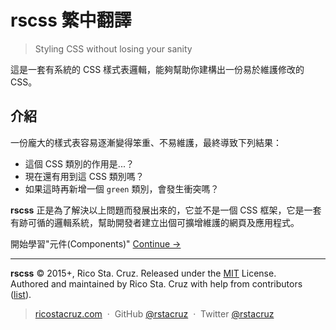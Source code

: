 <!-- ##### Viewing this from GitHub? Visit the website for the full experience. **[rscss.io →](http://rscss.io)** -->

# rscss 繁中翻譯

> Styling CSS without losing your sanity

這是一套有系統的 CSS 樣式表邏輯，能夠幫助你建構出一份易於維護修改的 CSS。

<!--
Reasonable System for CSS Stylesheet Structure.<br>
A set of simple ideas to guide your process of building maintainable CSS.
-->

介紹
----

一份龐大的樣式表容易逐漸變得笨重、不易維護，最終導致下列結果：

* 這個 CSS 類別的作用是...？
* 現在還有用到這 CSS 類別嗎？
* 如果這時再新增一個 `green` 類別，會發生衝突嗎？

**rscss** 正是為了解決以上問題而發展出來的，它並不是一個 CSS 框架，它是一套有跡可循的邏輯系統，幫助開發者建立出個可擴增維護的網頁及應用程式。

<!--
Any CSS greater than 1000 lines will get unwieldy. You'll eventually run into these common pitfalls:

* "What does this class mean?"
* "Is this class still being used?"
* "If I make a new class `green`, will there be a clash?"

**rscss** is an attempt to make sense of all these. It is not a framework. It's simply a set of ideas to guide your process of building maintainable CSS for any modern website or application.
-->

開始學習"元件(Components)"
[Continue →](docs/components.md)

<!-- Let's get started by learning about components. -->

----

**rscss** © 2015+, Rico Sta. Cruz. Released under the [MIT] License.<br>
Authored and maintained by Rico Sta. Cruz with help from contributors ([list][contributors]).

> [ricostacruz.com](http://ricostacruz.com) &nbsp;&middot;&nbsp;
> GitHub [@rstacruz](https://github.com/rstacruz) &nbsp;&middot;&nbsp;
> Twitter [@rstacruz](https://twitter.com/rstacruz)

[MIT]: http://mit-license.org/
[contributors]: http://github.com/rstacruz/rscss/contributors
